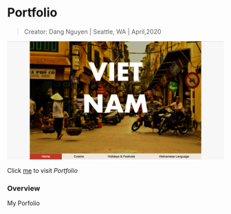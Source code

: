 # Portfolio
> Creator: Dang Nguyen
>  |  Seattle, WA
>  |  April,2020

![Home Page 1](https://github.com/nsdang/VietNam-Blog/blob/master/image/Screenshot%202019-10-13%20at%2016.53.55.png)

Click [me](https://nsdang.com/) to visit _Portfolio_


### Overview
My Porfolio
